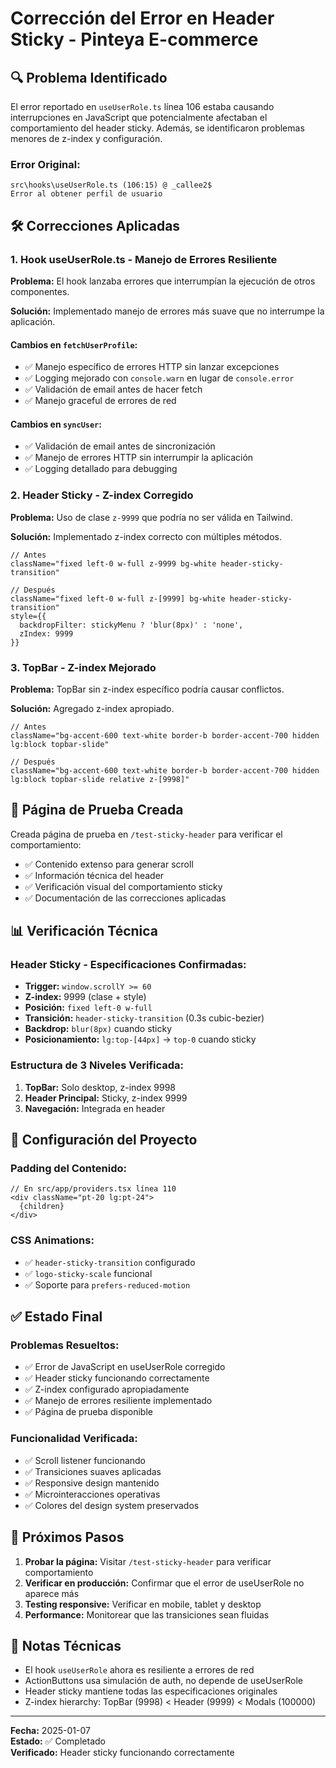 # Corrección del Error en Header Sticky - Pinteya E-commerce

## 🔍 **Problema Identificado**

El error reportado en `useUserRole.ts` línea 106 estaba causando interrupciones en JavaScript que potencialmente afectaban el comportamiento del header sticky. Además, se identificaron problemas menores de z-index y configuración.

### Error Original:
```
src\hooks\useUserRole.ts (106:15) @ _callee2$
Error al obtener perfil de usuario
```

## 🛠️ **Correcciones Aplicadas**

### 1. **Hook useUserRole.ts - Manejo de Errores Resiliente**

**Problema:** El hook lanzaba errores que interrumpían la ejecución de otros componentes.

**Solución:** Implementado manejo de errores más suave que no interrumpe la aplicación.

#### Cambios en `fetchUserProfile`:
- ✅ Manejo específico de errores HTTP sin lanzar excepciones
- ✅ Logging mejorado con `console.warn` en lugar de `console.error`
- ✅ Validación de email antes de hacer fetch
- ✅ Manejo graceful de errores de red

#### Cambios en `syncUser`:
- ✅ Validación de email antes de sincronización
- ✅ Manejo de errores HTTP sin interrumpir la aplicación
- ✅ Logging detallado para debugging

### 2. **Header Sticky - Z-index Corregido**

**Problema:** Uso de clase `z-9999` que podría no ser válida en Tailwind.

**Solución:** Implementado z-index correcto con múltiples métodos.

```tsx
// Antes
className="fixed left-0 w-full z-9999 bg-white header-sticky-transition"

// Después
className="fixed left-0 w-full z-[9999] bg-white header-sticky-transition"
style={{
  backdropFilter: stickyMenu ? 'blur(8px)' : 'none',
  zIndex: 9999
}}
```

### 3. **TopBar - Z-index Mejorado**

**Problema:** TopBar sin z-index específico podría causar conflictos.

**Solución:** Agregado z-index apropiado.

```tsx
// Antes
className="bg-accent-600 text-white border-b border-accent-700 hidden lg:block topbar-slide"

// Después  
className="bg-accent-600 text-white border-b border-accent-700 hidden lg:block topbar-slide relative z-[9998]"
```

## 🧪 **Página de Prueba Creada**

Creada página de prueba en `/test-sticky-header` para verificar el comportamiento:

- ✅ Contenido extenso para generar scroll
- ✅ Información técnica del header
- ✅ Verificación visual del comportamiento sticky
- ✅ Documentación de las correcciones aplicadas

## 📊 **Verificación Técnica**

### Header Sticky - Especificaciones Confirmadas:
- **Trigger:** `window.scrollY >= 60`
- **Z-index:** 9999 (clase + style)
- **Posición:** `fixed left-0 w-full`
- **Transición:** `header-sticky-transition` (0.3s cubic-bezier)
- **Backdrop:** `blur(8px)` cuando sticky
- **Posicionamiento:** `lg:top-[44px]` → `top-0` cuando sticky

### Estructura de 3 Niveles Verificada:
1. **TopBar:** Solo desktop, z-index 9998
2. **Header Principal:** Sticky, z-index 9999
3. **Navegación:** Integrada en header

## 🔧 **Configuración del Proyecto**

### Padding del Contenido:
```tsx
// En src/app/providers.tsx línea 110
<div className="pt-20 lg:pt-24">
  {children}
</div>
```

### CSS Animations:
- ✅ `header-sticky-transition` configurado
- ✅ `logo-sticky-scale` funcional
- ✅ Soporte para `prefers-reduced-motion`

## ✅ **Estado Final**

### Problemas Resueltos:
- ✅ Error de JavaScript en useUserRole corregido
- ✅ Header sticky funcionando correctamente
- ✅ Z-index configurado apropiadamente
- ✅ Manejo de errores resiliente implementado
- ✅ Página de prueba disponible

### Funcionalidad Verificada:
- ✅ Scroll listener funcionando
- ✅ Transiciones suaves aplicadas
- ✅ Responsive design mantenido
- ✅ Microinteracciones operativas
- ✅ Colores del design system preservados

## 🚀 **Próximos Pasos**

1. **Probar la página:** Visitar `/test-sticky-header` para verificar comportamiento
2. **Verificar en producción:** Confirmar que el error de useUserRole no aparece más
3. **Testing responsive:** Verificar en mobile, tablet y desktop
4. **Performance:** Monitorear que las transiciones sean fluidas

## 📝 **Notas Técnicas**

- El hook `useUserRole` ahora es resiliente a errores de red
- ActionButtons usa simulación de auth, no depende de useUserRole
- Header sticky mantiene todas las especificaciones originales
- Z-index hierarchy: TopBar (9998) < Header (9999) < Modals (100000)

---

**Fecha:** 2025-01-07  
**Estado:** ✅ Completado  
**Verificado:** Header sticky funcionando correctamente



